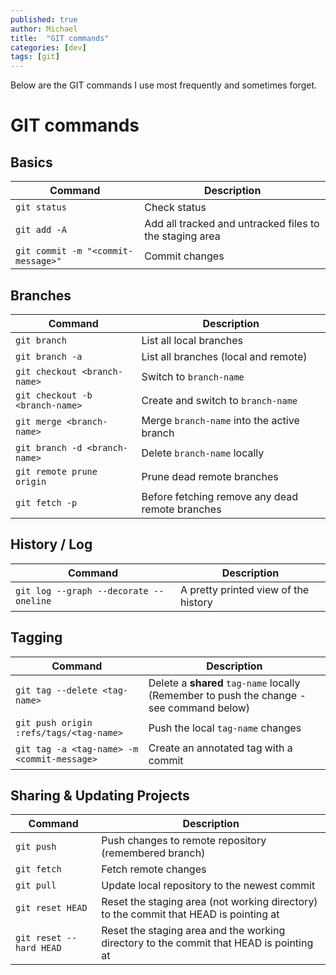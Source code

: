 ```yaml
---
published: true
author: Michael
title:  "GIT commands"
categories: [dev]
tags: [git]
---
```


Below are the GIT commands I use most frequently and sometimes forget.

# GIT commands

## Basics

| Command | Description |
| ------- | ----------- |
| `git status` | Check status |
| `git add -A` | Add all tracked and untracked files to the staging area |
| `git commit -m "<commit-message>"` | Commit changes |

## Branches

| Command | Description |
| ------- | ----------- |
| `git branch` | List all local branches |
| `git branch -a` | List all branches (local and remote) |
| `git checkout <branch-name>` | Switch to `branch-name` |
| `git checkout -b <branch-name>` | Create and switch to `branch-name` |
| `git merge <branch-name>` | Merge `branch-name` into the active branch |
| `git branch -d <branch-name>` | Delete `branch-name` locally |
| `git remote prune origin` | Prune dead remote branches |
| `git fetch -p` | Before fetching remove any dead remote branches |

## History / Log

| Command | Description |
| ------- | ----------- |
| `git log --graph --decorate --oneline` | A pretty printed view of the history |

## Tagging

| Command | Description |
| ------- | ----------- |
| `git tag --delete <tag-name>` | Delete a **shared** `tag-name` locally (Remember to push the change - see command below) |
| `git push origin :refs/tags/<tag-name>` | Push the local `tag-name` changes |
| `git tag -a <tag-name> -m <commit-message>` | Create an annotated tag with a commit |

## Sharing & Updating Projects

| Command | Description |
| ------- | ----------- |
| `git push` | Push changes to remote repository (remembered branch) |
| `git fetch` | Fetch remote changes |
| `git pull` | Update local repository to the newest commit |
| `git reset HEAD` | Reset the staging area (not working directory) to the commit that HEAD is pointing at |
| `git reset --hard HEAD` | Reset the staging area and the working directory to the commit that HEAD is pointing at |
